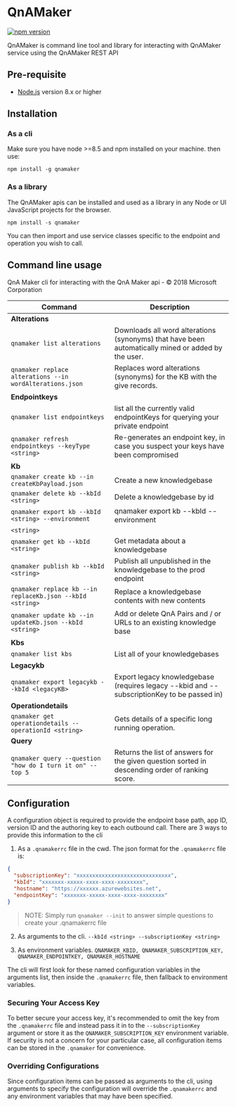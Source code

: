 # QnAMaker

[![npm version](https://badge.fury.io/js/qnamaker.svg)](https://badge.fury.io/js/qnamaker)

QnAMaker is command line tool and library for interacting with QnAMaker service using the QnAMaker REST API

## Pre-requisite

- [Node.js](https://nodejs.org/) version 8.x or higher

## Installation

### As a cli
Make sure you have node >=8.5 and npm installed on your machine. then use:

`npm install -g qnamaker`

### As a library
The QnAMaker apis can be installed and used as a library in any Node or UI JavaScript projects for the browser.

`npm install -s qnamaker`

You can then import and use service classes specific to the endpoint and operation you wish to call.

## Command line usage

QnA Maker cli for interacting with the QnA Maker api - © 2018 Microsoft Corporation

| Command                                                  | Description                                                                                         |
|----------------------------------------------------------|-----------------------------------------------------------------------------------------------------|
| **Alterations**                                          |                                                                                                     |
| `qnamaker list alterations`                              | Downloads all word alterations (synonyms) that have been automatically mined or added by the user.  |
| `qnamaker replace alterations --in wordAlterations.json` | Replaces word alterations (synonyms) for the KB with the give records.                              |
| **Endpointkeys**                                         |                                                                                                     |
| `qnamaker list endpointkeys`                             | list all the currently valid endpointKeys for querying your private endpoint                        |
| `qnamaker refresh endpointkeys --keyType <string>`       | Re-generates an endpoint key, in case you suspect your keys have been compromised                   |
| **Kb**                                                   |                                                                                                     |
| `qnamaker create kb --in createKbPayload.json`           | Create a new knowledgebase                                                                          |
| `qnamaker delete kb --kbId <string>`                     | Delete a knowledgebase by id                                                                        |
| `qnamaker export kb --kbId <string> --environment`       | qnamaker export kb --kbId <string> --environment                                                    |
| `<string>`                                               | <string>                                                                                            |
| `qnamaker get kb --kbId <string>`                        | Get metadata about a knowledgebase                                                                  |
| `qnamaker publish kb --kbId <string>`                    | Publish all unpublished in the knowledgebase to the prod endpoint                                   |
| `qnamaker replace kb --in replaceKb.json --kbId <string>`| Replace a knowledgebase contents with new contents                                                  |
| `qnamaker update kb --in updateKb.json --kbId <string>`  | Add or delete QnA Pairs and / or URLs to an existing knowledge base                                 |
| **Kbs**                                                  |                                                                                                     |
| `qnamaker list kbs`                                      | List all of your knowledgebases                                                                     |
| **Legacykb**                                             |                                                                                                     |
| `qnamaker export legacykb --kbId <legacyKB>`             | Export legacy knowledgebase (requires legacy --kbid and --subscriptionKey to be passed in)          |
| **Operationdetails**                                     |                                                                                                     |
| `qnamaker get operationdetails --operationId <string>`   | Gets details of a specific long running operation.                                                  |
| **Query**                                                |                                                                                                     |
| `qnamaker query --question "how do I turn it on" --top 5`| Returns the list of answers for the given question sorted in descending order of ranking score.     |


## Configuration
A configuration object is required to provide the endpoint base path, app ID, version ID and the 
authoring key to each outbound call. There are 3 ways to provide this information to the cli

1. As a `.qnamakerrc` file in the cwd. 
The json format for the `.qnamakerrc` file is:
```json
{
  "subscriptionKey": "xxxxxxxxxxxxxxxxxxxxxxxxxxxxxx",
  "kbId": "xxxxxxx-xxxxx-xxxx-xxxx-xxxxxxxx",
  "hostname": "https://xxxxxx.azurewebsites.net",
  "endpointKey": "xxxxxxx-xxxxx-xxxx-xxxx-xxxxxxxx"
}
```

> NOTE: Simply run `qnamaker --init` to answer simple questions to create your .qnamakerrc file

2. As arguments to the cli. `--kbId <string> --subscriptionKey <string> `

3. As environment variables. `QNAMAKER_KBID, QNAMAKER_SUBSCRIPTION_KEY, QNAMAKER_ENDPOINTKEY, QNAMAKER_HOSTNAME`

The cli will first look for these named configuration variables in the arguments list, then inside the `.qnamakerrc` file, then fallback to environment variables. 

### Securing Your Access Key
To better secure your access key, it's recommended to omit the key from the `.qnamakerrc` 
file and instead pass it in to the `--subscriptionKey` argument or store it as the `QNAMAKER_SUBSCRIPTION_KEY` 
environment variable. If security is not a concern for your particular case, all configuration items 
can be stored in the `.qnamaker` for convenience.

### Overriding Configurations
Since configuration items can be passed as arguments to the cli, using arguments to specify 
the configuration will override the `.qnamakerrc` and any environment variables that may have been specified.

